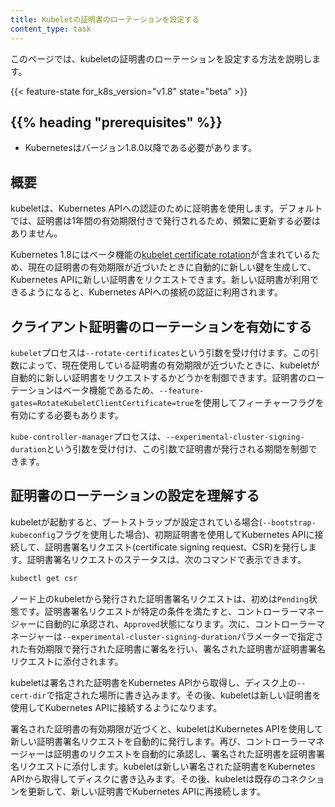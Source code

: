 ```yaml
---
title: Kubeletの証明書のローテーションを設定する
content_type: task
---
```


<!-- overview -->
このページでは、kubeletの証明書のローテーションを設定する方法を説明します。

{{< feature-state for_k8s_version="v1.8" state="beta" >}}

## {{% heading "prerequisites" %}}

* Kubernetesはバージョン1.8.0以降である必要があります。

<!-- steps -->

## 概要

kubeletは、Kubernetes APIへの認証のために証明書を使用します。デフォルトでは、証明書は1年間の有効期限付きで発行されるため、頻繁に更新する必要はありません。

Kubernetes 1.8にはベータ機能の[kubelet certificate rotation](/docs/reference/command-line-tools-reference/kubelet-tls-bootstrapping/)が含まれているため、現在の証明書の有効期限が近づいたときに自動的に新しい鍵を生成して、Kubernetes APIに新しい証明書をリクエストできます。新しい証明書が利用できるようになると、Kubernetes APIへの接続の認証に利用されます。

## クライアント証明書のローテーションを有効にする

`kubelet`プロセスは`--rotate-certificates`という引数を受け付けます。この引数によって、現在使用している証明書の有効期限が近づいたときに、kubeletが自動的に新しい証明書をリクエストするかどうかを制御できます。証明書のローテーションはベータ機能であるため、`--feature-gates=RotateKubeletClientCertificate=true`を使用してフィーチャーフラグを有効にする必要もあります。

`kube-controller-manager`プロセスは、`--experimental-cluster-signing-duration`という引数を受け付け、この引数で証明書が発行される期間を制御できます。

## 証明書のローテーションの設定を理解する

kubeletが起動すると、ブートストラップが設定されている場合(`--bootstrap-kubeconfig`フラグを使用した場合)、初期証明書を使用してKubernetes APIに接続して、証明書署名リクエスト(certificate signing request、CSR)を発行します。証明書署名リクエストのステータスは、次のコマンドで表示できます。

```sh
kubectl get csr
```

ノード上のkubeletから発行された証明書署名リクエストは、初めは`Pending`状態です。証明書署名リクエストが特定の条件を満たすと、コントローラーマネージャーに自動的に承認され、`Approved`状態になります。次に、コントローラーマネージャーは`--experimental-cluster-signing-duration`パラメーターで指定された有効期限で発行された証明書に署名を行い、署名された証明書が証明書署名リクエストに添付されます。

kubeletは署名された証明書をKubernetes APIから取得し、ディスク上の`--cert-dir`で指定された場所に書き込みます。その後、kubeletは新しい証明書を使用してKubernetes APIに接続するようになります。

署名された証明書の有効期限が近づくと、kubeletはKubernetes APIを使用して新しい証明書署名リクエストを自動的に発行します。再び、コントローラーマネージャーは証明書のリクエストを自動的に承認し、署名された証明書を証明書署名リクエストに添付します。kubeletは新しい署名された証明書をKubernetes APIから取得してディスクに書き込みます。その後、kubeletは既存のコネクションを更新して、新しい証明書でKubernetes APIに再接続します。
